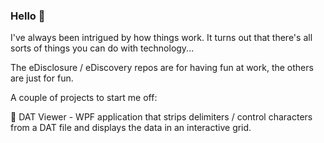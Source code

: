 ### Hello 👋

I've always been intrigued by how things work. It turns out that there's all sorts of things you can do with technology...

The eDisclosure / eDiscovery repos are for having fun at work, the others are just for fun.

A couple of projects to start me off:

🔭 DAT Viewer - WPF application that strips delimiters / control characters from a DAT file and displays the data in an interactive grid.

